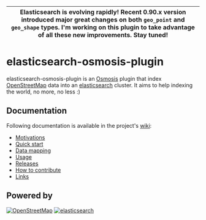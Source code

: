 | Elasticsearch is evolving rapidly! Recent 0.90.x version introduced major great changes on both `geo_point` and `geo_shape` types. I'm working on this plugin to take advantage of all these new improvements. Stay tuned! |
| :-: |

# elasticsearch-osmosis-plugin

elasticsearch-osmosis-plugin is an [Osmosis](http://wiki.openstreetmap.org/wiki/Osmosis) plugin that index [OpenStreetMap](http://www.openstreetmap.org) data into an [elasticsearch](http://www.elasticsearch.org) cluster. It aims to help indexing the world, no more, no less :)

## Documentation

Following documentation is available in the project's [wiki](https://github.com/ncolomer/elasticsearch-osmosis-plugin/wiki):

* [Motivations](https://github.com/ncolomer/elasticsearch-osmosis-plugin/wiki/Motivations)
* [Quick start](https://github.com/ncolomer/elasticsearch-osmosis-plugin/wiki/Quick-start)
* [Data mapping](https://github.com/ncolomer/elasticsearch-osmosis-plugin/wiki/Data-mapping)
* [Usage](https://github.com/ncolomer/elasticsearch-osmosis-plugin/wiki/Usage)
* [Releases](https://github.com/ncolomer/elasticsearch-osmosis-plugin/wiki/Releases)
* [How to contribute](https://github.com/ncolomer/elasticsearch-osmosis-plugin/wiki/How-to-contribute)
* [Links](https://github.com/ncolomer/elasticsearch-osmosis-plugin/wiki/Links)

## Powered by

[![OpenStreetMap](https://raw.github.com/ncolomer/elasticsearch-osmosis-plugin/master/assets/openstreetmap.png)](http://www.openstreetmap.org)
[![elasticsearch](https://raw.github.com/ncolomer/elasticsearch-osmosis-plugin/master/assets/elasticsearch.png)](http://www.elasticsearch.org)
